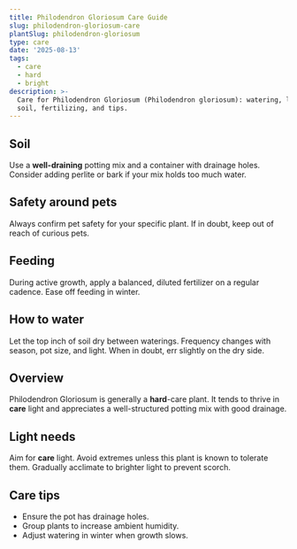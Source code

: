 ```yaml
---
title: Philodendron Gloriosum Care Guide
slug: philodendron-gloriosum-care
plantSlug: philodendron-gloriosum
type: care
date: '2025-08-13'
tags:
  - care
  - hard
  - bright
description: >-
  Care for Philodendron Gloriosum (Philodendron gloriosum): watering, light,
  soil, fertilizing, and tips.
---
```

## Soil
Use a **well-draining** potting mix and a container with drainage holes. Consider adding perlite or bark if your mix holds too much water.

## Safety around pets
Always confirm pet safety for your specific plant. If in doubt, keep out of reach of curious pets.

## Feeding
During active growth, apply a balanced, diluted fertilizer on a regular cadence. Ease off feeding in winter.

## How to water
Let the top inch of soil dry between waterings. Frequency changes with season, pot size, and light. When in doubt, err slightly on the dry side.

## Overview
Philodendron Gloriosum is generally a **hard**-care plant. It tends to thrive in **care** light and appreciates a well-structured potting mix with good drainage.

## Light needs
Aim for **care** light. Avoid extremes unless this plant is known to tolerate them. Gradually acclimate to brighter light to prevent scorch.

## Care tips
- Ensure the pot has drainage holes.
- Group plants to increase ambient humidity.
- Adjust watering in winter when growth slows.
